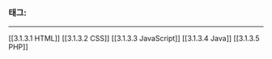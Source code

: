 ### 태그: 
---
[[3.1.3.1 HTML]]
[[3.1.3.2 CSS]]
[[3.1.3.3 JavaScript]]
[[3.1.3.4 Java]]
[[3.1.3.5 PHP]]